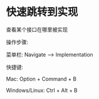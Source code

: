 # 快速跳转到实现

查看某个接口在哪里被实现



操作步骤: 

菜单栏: Navigate —&gt; Implementation

快捷键:

Mac: Option + Command + B

Windows\/Linux: Ctrl + Alt + B

